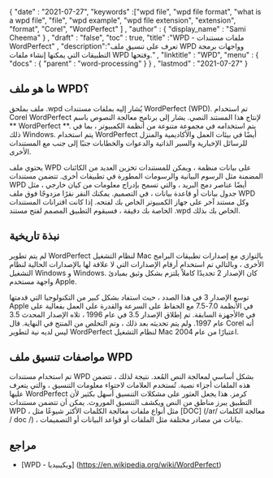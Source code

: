 {
  "date" : "2021-07-27",
  "keywords" :["wpd file", "wpd file format", "what is a wpd file", "file", "wpd example", "wpd file extension", "extension", "format", "Corel", "WordPerfect" ] ,
  "author" : {
    "display_name" : "Sami Cheema"
} ,
  "draft" : "false",
  "toc" : true,
  "title" :"WPD - ملفات مستندات WordPerfect" ,
  "description":"تعرف على تنسيق ملف WPD وواجهات برمجة التطبيقات التي يمكنها إنشاء ملفات WPD وفتحها." ,
  "linktitle" : "WPD",
  "menu" : {
    "docs" : {
      "parent" : "word-processing"
}
} ,
  "lastmod" : "2021-07-27"
}

## ما هو ملف WPD؟

ملف بملحق .wpd يُشار إليه بملفات مستندات WordPerfect (WPD). تم استخدام Corel WordPerfect لإنتاج هذا المستند النصي. يشار إلى برنامج معالجة النصوص باسم ** WordPerfect **. يتم استخدامه في مجموعة متنوعة من أنظمة الكمبيوتر ، بما في ذلك Windows. يتم استخدام WordPerfect أيضًا في بيئات العمل والأكاديمية والمنزل للرسائل الإخبارية والسير الذاتية والدعوات والخطابات جنبًا إلى جنب مع المستندات الأخرى.

يحتوي ملف WPD على بيانات منظمة ، ويمكن للمستندات تخزين العديد من الكائنات المضمنة مثل الرسوم البيانية والرسومات المطورة في تطبيقات أخرى. تتضمن مستندات WPD أيضًا عناصر دمج البريد ، والتي تسمح بإدراج معلومات من كيان خارجي ، مثل جدول بيانات أو قاعدة بيانات ، في التصميم. يمكنك النقر نقرًا مزدوجًا فوق ملف WPD وكل مستند آخر على جهاز الكمبيوتر الخاص بك لفتحه. إذا كانت اقترانات المستندات الخاصة بك دقيقة ، فسيقوم التطبيق المصمم لفتح مستند .wpd الخاص بك بذلك.


## نبذة تاريخية ##

لم يتم تطوير WordPerfect لنظام التشغيل Mac بالتوازي مع إصدارات تطبيقات البرامج الأخرى ، وبالتالي تم استخدام أرقام الإصدارات التي لا علاقة لها بالإصدارات الحالية لنظام التشغيل Windows و Windows. كان الإصدار 2 تجديدًا كاملاً يلتزم بشكل وثيق بمبادئ واجهة مستخدم Apple.

توسع الإصدار 3 في هذا الصدد ، حيث استفاد بشكل كبير من التكنولوجيا التي قدمتها Apple في الأنظمة 7.0-7.5 مع الحفاظ على السرعة والقدرة على العمل بفعالية على الأجهزة السابقة. تم إطلاق الإصدار 3.5 في عام 1996 ، تلاه الإصدار المحدث 3.5e في عام 1997. ولم يتم تحديثه بعد ذلك ، وتم التخلص من المنتج في النهاية. قال Corel أنه ليس لديه نية لتطوير WordPerfect لنظام التشغيل Mac اعتبارًا من عام 2004.

## مواصفات تنسيق ملف WPD ##

تم استخدام مستندات WPD بشكل أساسي لمعالجة النص المُعد. نتيجة لذلك ، تتضمن هذه الملفات أجزاء نصية. تُستخدم العلامات لاحتواء معلومات التنسيق ، والتي يتعرف عليها WordPerfect كرمز. هذا يجعل العثور على مشكلات التنسيق أسهل بكثير لأن التطبيق يبرز مناطق من النص ويكشف التنسيق الموروث. يمكن أن تتضمن مستندات WPD ، مثل أنواع ملفات معالجة الكلمات الأكثر شيوعًا مثل [DOC] (/ar/ معالجة الكلمات / doc /) ، بيانات من مصادر مختلفة مثل الملفات أو قواعد البيانات أو التصميمات.
## مراجع ##

* [WPD - ويكيبيديا] (https://en.wikipedia.org/wiki/WordPerfect)

